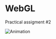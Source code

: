 # WebGL

Practical assigment #2

![Animation](https://user-images.githubusercontent.com/70802112/213565852-9d18d1a5-2908-48a3-80b2-3dae14fbf6e7.gif)



